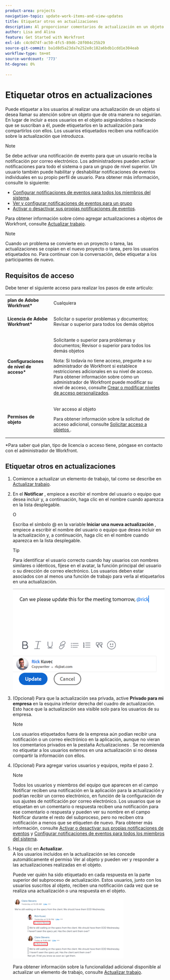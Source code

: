 ```yaml
---
product-area: projects
navigation-topic: update-work-items-and-view-updates
title: Etiquetar otros en actualizaciones
description: Al proporcionar comentarios de actualización en un objeto de Adobe Workfront, todos los usuarios del proyecto pueden ver la información enviada. Sin embargo, es posible que a veces los usuarios que no están en el proyecto se beneficien de ver esta información. En lugar de incluir a esos usuarios en el proyecto, puede etiquetarlos en la actualización para compartirlos con ellos. Los usuarios etiquetados reciben una notificación de evento.
author: Lisa and Alina
feature: Get Started with Workfront
exl-id: c4c0d74f-ac50-4fc5-89d6-28f004c25b29
source-git-commit: ba1d8d5a23da7e252e8c182a6bdb1cdd1e304eab
workflow-type: tm+mt
source-wordcount: '773'
ht-degree: 0%

---
```


# Etiquetar otros en actualizaciones

<!--take "Beta" references out when we remove the beta-->

<!-- Drafted for commenting experience: 

<!--
<span class="preview">The highlighted information on this page refers to functionality not yet generally available. It is available only in the Preview environment.</span> 

>[!NOTE]
>
>We are currently redesigning the commenting experience in Adobe Workfront.
>For more information about the new updating experience, see [New commenting experience](../updating-work-items-and-viewing-updates/unified-commenting-experience.md). 
>
>You can access the new design for the following objects:
> * <span class="preview">Issues, when enabling the commenting Beta. </span>
> * Goals
>   The new commenting experience is the default for goals. You must have an additional license to access Workfront Goals. For more information, see [Requirements to uses Workfront Goals](../../workfront-goals/goal-management/access-needed-for-wf-goals.md). 

-->
Puede etiquetar a los usuarios al realizar una actualización de un objeto si desea llamar su atención sobre un objeto que de otra manera no seguirían.
En lugar de incluir a esos usuarios en el objeto asignándolos o haciendo que se suscriban a él, puede etiquetarlos en la actualización para compartirlos con ellos. Los usuarios etiquetados reciben una notificación sobre la actualización que introduzca.

>[!NOTE]
>
>Se debe activar una notificación de evento para que un usuario reciba la notificación por correo electrónico. Los administradores pueden activar notificaciones para todo el sistema o para un grupo de nivel superior. Un usuario también puede habilitar y deshabilitar notificaciones de eventos individuales en su propio perfil de usuario. Para obtener más información, consulte lo siguiente:
>
>* [Configurar notificaciones de eventos para todos los miembros del sistema](../../administration-and-setup/manage-workfront/emails/configure-event-notifications-for-everyone-in-the-system.md).
>* [Ver y configurar notificaciones de eventos para un grupo](../../administration-and-setup/manage-groups/create-and-manage-groups/view-and-configure-event-notifications-group.md)
>* [Activar o desactivar sus propias notificaciones de eventos](../../workfront-basics/using-notifications/activate-or-deactivate-your-own-event-notifications.md).
>


Para obtener información sobre cómo agregar actualizaciones a objetos de Workfront, consulte [Actualizar trabajo](../../workfront-basics/updating-work-items-and-viewing-updates/update-work.md).

>[!NOTE]
>
>Cuando un problema se convierte en un proyecto o tarea, las actualizaciones se copian en el nuevo proyecto o tarea, pero los usuarios etiquetados no. Para continuar con la conversación, debe etiquetar a los participantes de nuevo.

## Requisitos de acceso

Debe tener el siguiente acceso para realizar los pasos de este artículo:

<table style="table-layout:auto"> 
 <col> 
 </col> 
 <col> 
 </col> 
 <tbody> 
  <tr> 
   <td role="rowheader"><strong>plan de Adobe Workfront*</strong></td> 
   <td> <p>Cualquiera</p> </td> 
  </tr> 
  <tr> 
   <td role="rowheader"><strong>Licencia de Adobe Workfront*</strong></td> 
   <td> <p>Solicitar o superior problemas y documentos; Revisar o superior para todos los demás objetos</p> </td> 
  </tr> 
  <tr> 
   <td role="rowheader"><strong>Configuraciones de nivel de acceso*</strong></td> 
   <td> <p>Solicitante o superior para problemas y documentos; Revisor o superior para todos los demás objetos</p> <p>Nota: Si todavía no tiene acceso, pregunte a su administrador de Workfront si establece restricciones adicionales en su nivel de acceso. Para obtener información sobre cómo un administrador de Workfront puede modificar su nivel de acceso, consulte <a href="../../administration-and-setup/add-users/configure-and-grant-access/create-modify-access-levels.md" class="MCXref xref">Crear o modificar niveles de acceso personalizados</a>.</p> </td> 
  </tr> 
  <tr> 
   <td role="rowheader"><strong>Permisos de objeto</strong></td> 
   <td> <p>Ver acceso al objeto</p> <p>Para obtener información sobre la solicitud de acceso adicional, consulte <a href="../../workfront-basics/grant-and-request-access-to-objects/request-access.md" class="MCXref xref">Solicitar acceso a objetos </a>.</p> </td> 
  </tr> 
 </tbody> 
</table>

*Para saber qué plan, tipo de licencia o acceso tiene, póngase en contacto con el administrador de Workfront.

## Etiquetar otros en actualizaciones

<!--
Tagging others in an update differs depending on which experience and which object you select.

### Tag others on updates in the current Updates section
-->

1. Comience a actualizar un elemento de trabajo, tal como se describe en [Actualizar trabajo](../../workfront-basics/updating-work-items-and-viewing-updates/update-work.md).
1. En el **Notificar** , empiece a escribir el nombre del usuario o equipo que desea incluir y, a continuación, haga clic en el nombre cuando aparezca en la lista desplegable.

   O

   Escriba el símbolo @ en la variable **Iniciar una nueva actualización** , empiece a escribir el nombre del usuario o equipo que desea incluir en la actualización y, a continuación, haga clic en el nombre cuando aparezca en la lista desplegable.

   >[!TIP]
   >
   >Para identificar el usuario correcto cuando hay usuarios con nombres similares o idénticos, fíjese en el avatar, la función principal del usuario o su dirección de correo electrónico. Los usuarios deben estar asociados con al menos una función de trabajo para verla al etiquetarlos en una actualización.

   ![](assets/tag-users-in-update.png)

1. (Opcional) Para que la actualización sea privada, active **Privado para mi empresa** en la esquina inferior derecha del cuadro de actualización. Esto hace que la actualización sea visible solo para los usuarios de su empresa.

   >[!NOTE]
   >
   >Los usuarios etiquetados fuera de la empresa aún podían recibir una notificación o un correo electrónico en la aplicación, aunque no vieran los comentarios privados en la pestaña Actualizaciones . Se recomienda no etiquetar a los usuarios externos en una actualización si no desea compartir la información con ellos.

1. (Opcional) Para agregar varios usuarios y equipos, repita el paso 2.

   >[!NOTE]
   >
   >Todos los usuarios y miembros del equipo que aparecen en el campo Notificar reciben una notificación en la aplicación para la actualización y podrían recibir un correo electrónico, en función de la configuración de sus ajustes de notificación por correo electrónico. Los usuarios que se etiquetan en un comentario o respuesta reciben una notificación para ese comentario o respuesta y pueden ver su nombre en el campo Notificar durante el resto del subproceso, pero no reciben otra notificación a menos que se etiqueten de nuevo. Para obtener más información, consulte [Activar o desactivar sus propias notificaciones de eventos](../../workfront-basics/using-notifications/activate-or-deactivate-your-own-event-notifications.md) y [Configurar notificaciones de eventos para todos los miembros del sistema](../../administration-and-setup/manage-workfront/emails/configure-event-notifications-for-everyone-in-the-system.md).

1. Haga clic en **Actualizar**.\
   A los usuarios incluidos en la actualización se les concede automáticamente el permiso Ver al objeto y pueden ver y responder a las actualizaciones realizadas en el objeto.

   Puede ver quién ha sido etiquetado en cada respuesta en la parte superior del subproceso de actualización. Estos usuarios, junto con los usuarios suscritos al objeto, reciben una notificación cada vez que se realiza una actualización o una respuesta en el objeto.

   ![](assets/tagging-transparency-350x192.png)

   Para obtener información sobre la funcionalidad adicional disponible al actualizar un elemento de trabajo, consulte [Actualizar trabajo](../../workfront-basics/updating-work-items-and-viewing-updates/update-work.md).

<!--
<div class="preview">

### Tag others on updates in the commenting Beta experience

1. Begin updating a work item, as described in [Update work](../../workfront-basics/updating-work-items-and-viewing-updates/update-work.md).
1. In the **Tag people or teams** field, begin typing the name of the user or team you want to include, then click the name when it appears in the drop-down list.

   <!- ********************* this doesn't seem to work in Beta - keep drafted for now: 
   Or

   Type the @ symbol in the **Start a new update** area, begin typing the name of the user or team you want to include on the update, then click the name when it appears in the drop-down list. ************close draft

   >[!TIP]
   >
   >To identify the correct user when there are users with similar or identical names, notice the avatar, the user's Primary Role, or their email address. Users must be associated with at least one job role to view it as you tag them in an update.

   ![](assets/tag-others-unified-commenting.png)

      <!-******************* this might not be there for issues yet - keep drafted if not: 
      1. (Optional) To make the update private, enable **Private to my company** in the lower-right corner of the update box. This makes the update visible just to users in your company.

         >[!NOTE]
         >
         >* This option displays only when the user is associated with a Company.
         >* Tagged users outside the company could still receive an in-app notification or email, even though they will not see the private comments on the Updates tab. We recommend not to tag external users on an update if you do not want to share the information with them. - ************close draft 
      
1. (Optional) To add multiple users and teams, repeat step 2.

   >[!NOTE]
   >
   >All users and team members listed in the "Tag people or teams" field receive an in-app notification for the update and might receive an email, depending on the configuration of their email notification settings. Users who tag themselves in a comment or reply receive a notification for that comment or reply and can see their name in listed as a member of the thread for the remainder of the thread, but they do not receive another notification unless they tag themselves again. For more information, see [Activate or deactivate your own event notifications](../../workfront-basics/using-notifications/activate-or-deactivate-your-own-event-notifications.md) and [Configure event notifications for everyone in the system](../../administration-and-setup/manage-workfront/emails/configure-event-notifications-for-everyone-in-the-system.md).

1. Click **Submit**.  
   Users included in the update are automatically granted View permission to the object and can view and respond to updates made to the object.

   You can see who has been tagged in each reply under the text of the update, in the Members area. These users, along with any users subscribed to the object, receive a notification whenever an update or reply is made on the object.
1. (Optional) Cick the number of members included in the update to display a list of entities that the update you entered is shared with. 

   ![](assets/members-icons-expanded-unshimmed.png)

   For information about the additional functionality that is available when updating a work item, see [Update work](../../workfront-basics/updating-work-items-and-viewing-updates/update-work.md).

-->
